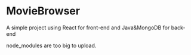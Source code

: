 # MovieBrowser
A simple project using React for front-end and Java&amp;MongoDB for back-end

node_modules are too big to upload.
